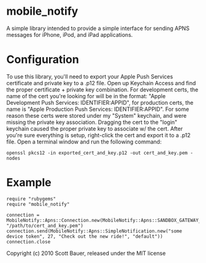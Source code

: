 mobile_notify
======

A simple library intended to provide a simple interface for sending APNS messages for iPhone, iPod, and iPad
applications.

Configuration
=============

To use this library, you'll need to export your Apple Push Services certificate and private key to a .p12 file.  Open up
Keychain Access and find the proper certificate + private key combination.  For development certs, the name of the cert
you're looking for will be in the format: "Apple Development Push Services: IDENTIFIER:APPID", for production certs, the
name is "Apple Production Push Services: IDENTIFIER:APPID".  For some reason these certs were stored under my "System"
keychain, and were missing the private key association.  Dragging the cert to the "login" keychain caused the proper
private key to associate w/ the cert.  After you're sure everything is setup, right-click the cert and export it to a 
.p12 file.  Open a terminal window and run the following command:

    openssl pkcs12 -in exported_cert_and_key.p12 -out cert_and_key.pem -nodes

Example
=======

    require "rubygems"
    require "mobile_notify"

    connection = MobileNotify::Apns::Connection.new(MobileNotify::Apns::SANDBOX_GATEWAY_URI, "/path/to/cert_and_key.pem")
    connection.send(MobileNotify::Apns::SimpleNotification.new("some device token", 27, "Check out the new ride!", "default"))
    connection.close


Copyright (c) 2010 Scott Bauer, released under the MIT license